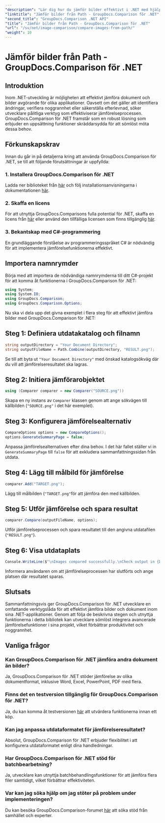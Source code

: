```yaml
---
"description": "Lär dig hur du jämför bilder effektivt i .NET med hjälp av GroupDocs.Comparison-biblioteket. Följ steg-för-steg-guiden för sömlös integration."
"linktitle": "Jämför bilder från Path - GroupDocs.Comparison för .NET"
"second_title": "GroupDocs.Comparison .NET API"
"title": "Jämför bilder från Path - GroupDocs.Comparison för .NET"
"url": "/sv/net/image-comparison/compare-images-from-path/"
"weight": 10
---
```


# Jämför bilder från Path - GroupDocs.Comparison för .NET

## Introduktion
Inom .NET-utveckling är möjligheten att effektivt jämföra dokument och bilder avgörande för olika applikationer. Oavsett om det gäller att identifiera ändringar, verifiera noggrannhet eller säkerställa efterlevnad, söker utvecklare pålitliga verktyg som effektiviserar jämförelseprocessen. GroupDocs.Comparison för .NET framstår som en robust lösning som erbjuder en uppsättning funktioner skräddarsydda för att sömlöst möta dessa behov.
## Förkunskapskrav
Innan du går in på detaljerna kring att använda GroupDocs.Comparison för .NET, se till att följande förutsättningar är uppfyllda:
### 1. Installera GroupDocs.Comparison för .NET
Ladda ner biblioteket från [här](https://releases.groupdocs.com/comparison/net/) och följ installationsanvisningarna i dokumentationen [här](https://tutorials.groupdocs.com/comparison/net/).
### 2. Skaffa en licens
För att utnyttja GroupDocs.Comparisons fulla potential för .NET, skaffa en licens från [här](https://purchase.groupdocs.com/buy) eller använd den tillfälliga licensen som finns tillgänglig [här](https://purchase.groupdocs.com/temporary-license/).
### 3. Bekantskap med C#-programmering
En grundläggande förståelse av programmeringsspråket C# är nödvändig för att implementera jämförelsefunktionerna effektivt.

## Importera namnrymder
Börja med att importera de nödvändiga namnrymderna till ditt C#-projekt för att komma åt funktionerna i GroupDocs.Comparison för .NET:
```csharp
using System;
using System.IO;
using GroupDocs.Comparison;
using GroupDocs.Comparison.Options;
```

Nu ska vi dela upp det givna exemplet i flera steg för att effektivt jämföra bilder med GroupDocs.Comparison för .NET:
## Steg 1: Definiera utdatakatalog och filnamn
```csharp
string outputDirectory = "Your Document Directory";
string outputFileName = Path.Combine(outputDirectory, "RESULT.png");
```
Se till att byta ut `"Your Document Directory"` med önskad katalogsökväg där du vill att jämförelseresultatet ska lagras.
## Steg 2: Initiera jämförarobjektet
```csharp
using (Comparer comparer = new Comparer("SOURCE.png"))
```
Skapa en ny instans av `Comparer` klassen genom att ange sökvägen till källbilden (`"SOURCE.png"` i det här exemplet).
## Steg 3: Konfigurera jämförelsealternativ
```csharp
CompareOptions options = new CompareOptions();
options.GenerateSummaryPage = false;
```
Anpassa jämförelsealternativen efter dina behov. I det här fallet ställer vi in `GenerateSummaryPage` till `false` för att exkludera sammanfattningssidan från utdata.
## Steg 4: Lägg till målbild för jämförelse
```csharp
comparer.Add("TARGET.png");
```
Lägg till målbilden (`"TARGET.png"`för att jämföra den med källbilden.
## Steg 5: Utför jämförelse och spara resultat
```csharp
comparer.Compare(outputFileName, options);
```
Utför jämförelseprocessen och spara resultatet till den angivna utdatafilen (`"RESULT.png"`).
## Steg 6: Visa utdataplats
```csharp
Console.WriteLine($"\nImages compared successfully.\nCheck output in {Directory.GetCurrentDirectory()}.");
```
Informera användaren om att jämförelseprocessen har slutförts och ange platsen där resultatet sparas.

## Slutsats
Sammanfattningsvis ger GroupDocs.Comparison för .NET utvecklare en omfattande verktygslåda för att effektivt jämföra bilder och dokument inom sina .NET-applikationer. Genom att följa de beskrivna stegen och utnyttja funktionerna i detta bibliotek kan utvecklare sömlöst integrera avancerade jämförelsefunktioner i sina projekt, vilket förbättrar produktivitet och noggrannhet.
## Vanliga frågor
### Kan GroupDocs.Comparison för .NET jämföra andra dokument än bilder?
Ja, GroupDocs.Comparison för .NET stöder jämförelse av olika dokumentformat, inklusive Word, Excel, PowerPoint, PDF med flera.
### Finns det en testversion tillgänglig för GroupDocs.Comparison för .NET?
Ja, du kan komma åt testversionen [här](https://releases.groupdocs.com/) att utvärdera funktionerna innan ett köp.
### Kan jag anpassa utdataformatet för jämförelseresultatet?
Absolut, GroupDocs.Comparison för .NET erbjuder flexibilitet i att konfigurera utdataformatet enligt dina handledningar.
### Har GroupDocs.Comparison för .NET stöd för batchbearbetning?
Ja, utvecklare kan utnyttja batchbehandlingsfunktioner för att jämföra flera filer samtidigt, vilket förbättrar effektiviteten.
### Var kan jag söka hjälp om jag stöter på problem under implementeringen?
Du kan besöka GroupDocs.Comparison-forumet [här](https://forum.groupdocs.com/c/comparison/12) att söka stöd från samhället och experter.